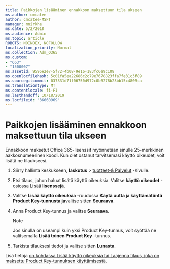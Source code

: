 ```yaml
---
title: Paikkojen lisääminen ennakkoon maksettuun tila ukseen
ms.author: cmcatee
author: cmcatee-MSFT
manager: mnirkhe
ms.date: 5/2/2018
ms.audience: Admin
ms.topic: article
ROBOTS: NOINDEX, NOFOLLOW
localization_priority: Normal
ms.collection: Adm_O365
ms.custom:
- "663"
- "1500007"
ms.assetid: 9595e2e7-5f72-4b08-9e16-183fc6e9c108
ms.openlocfilehash: 5c01fa5ea22686c2c79e7678823ffa7fe31c3f89
ms.sourcegitcommit: 037331d71f06750d972c0b6278b23bb15c4806ca
ms.translationtype: MT
ms.contentlocale: fi-FI
ms.lasthandoff: 10/18/2019
ms.locfileid: "36660969"
---
```

# <a name="add-seats-to-a-prepaid-subscription"></a>Paikkojen lisääminen ennakkoon maksettuun tila ukseen

Ennakkoon maksetut Office 365-lisenssit myönnetään sinulle 25-merkkinen aakkosnumeerinen koodi. Kun olet ostanut tarvitsemasi käyttö oikeudet, voit lisätä ne tilaukseesi. 

1. Siirry hallinta keskukseen, **laskutus** > [tuotteet-& Palvelut](https://go.microsoft.com/fwlink/p/?linkid=842054) -sivulle.

2. Etsi tilaus, johon haluat lisätä käyttö oikeuksia. Valitse **käyttö oikeudet** -osiossa Lisää **lisenssejä**.

3. Valitse **Lisää käyttö oikeuksia** -ruudussa **Käytä uutta ja käyttämätöntä Product Key-tunnusta ja**valitse sitten **Seuraava**.

4. Anna Product Key-tunnus ja valitse **Seuraava**.

    > [!NOTE]
    > Jos sinulla on useampi kuin yksi Product Key-tunnus, voit syöttää ne valitsemalla **Lisää toinen Product Key** -tunnus.

5. Tarkista tilauksesi tiedot ja valitse sitten **Lunasta**.

Lisä tietoja [on kohdassa Lisää käyttö oikeuksia tai Laajenna tilaus, joka on maksettu Product Key-tunnuksen käyttämisestä](https://docs.microsoft.com/office365/admin/misc/add-licenses-using-product-key).